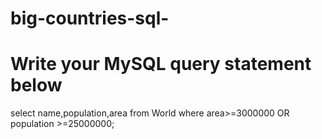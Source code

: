 # big-countries-sql-
# Write your MySQL query statement below
select name,population,area from World where area>=3000000 OR population >=25000000;
